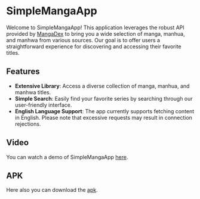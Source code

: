 # SimpleMangaApp

Welcome to SimpleMangaApp! This application leverages the robust API provided by [MangaDex](https://api.mangadex.org) to bring you a wide selection of manga, manhua, and manhwa from various sources. Our goal is to offer users a straightforward experience for discovering and accessing their favorite titles.

## Features

- **Extensive Library**: Access a diverse collection of manga, manhua, and manhwa titles.
- **Simple Search**: Easily find your favorite series by searching through our user-friendly interface.
- **English Language Support**: The app currently supports fetching content in English. Please note that excessive requests may result in connection rejections.

## Video

You can watch a demo of SimpleMangaApp [here](https://youtu.be/vQgnjTrz9dU?feature=shared).

## APK
Here also you can download the [apk](https://drive.google.com/file/d/1IgyBI0lkTY7NmCNMffINorfwK9lOe0a8/view?usp=drive_link).
